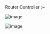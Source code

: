 Router Controller :~


![image](https://github.com/Raghunandan4/NOC-Router/assets/89443438/03c24d8a-1cfa-4c7f-8085-965bab463cfa)

![image](https://github.com/Raghunandan4/NOC-Router/assets/89443438/c2aae4d7-3903-4ec0-854e-810c64c9e896)
